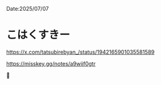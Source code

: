 Date:2025/07/07
# こはくすきー

https://x.com/tatsubirebyan_/status/1942165901035581589

https://misskey.gg/notes/a9wiif0gtr

👀

